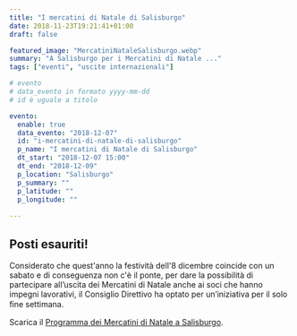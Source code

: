 ```yaml
---
title: "I mercatini di Natale di Salisburgo"
date: 2018-11-23T19:21:41+01:00
draft: false

featured_image: "MercatiniNataleSalisburgo.webp"
summary: "A Salisburgo per i Mercatini di Natale ..."
tags: ["eventi", "uscite internazionali"]

# evento 
# data_evento in formato yyyy-mm-dd
# id è uguale a titolo

evento:
  enable: true
  data_evento: "2018-12-07"
  id: "i-mercatini-di-natale-di-salisburgo"
  p_name: "I mercatini di Natale di Salisburgo"
  dt_start: "2018-12-07 15:00"
  dt_end: "2018-12-09"
  p_location: "Salisburgo"
  p_summary: ""
  p_latitude: ""
  p_longitude: ""
  
---
```


## Posti esauriti!

Considerato che quest'anno la festività dell'8 dicembre coincide con un sabato e di conseguenza non c'è il ponte, per dare la possibilità di partecipare all’uscita dei Mercatini di Natale anche ai soci che hanno impegni lavorativi, il Consiglio Direttivo ha optato per un’iniziativa per il solo ﬁne settimana.

Scarica il [Programma dei Mercatini di Natale a Salisburgo](ProgrammaMercatiniSalisburgo.pdf).
